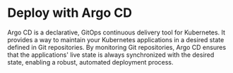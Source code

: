 # Deploy with Argo CD

Argo CD is a declarative, GitOps continuous delivery tool for Kubernetes. It provides a way to maintain your Kubernetes applications in a desired state defined in Git repositories. By monitoring Git repositories, Argo CD ensures that the applications' live state is always synchronized with the desired state, enabling a robust, automated deployment process.